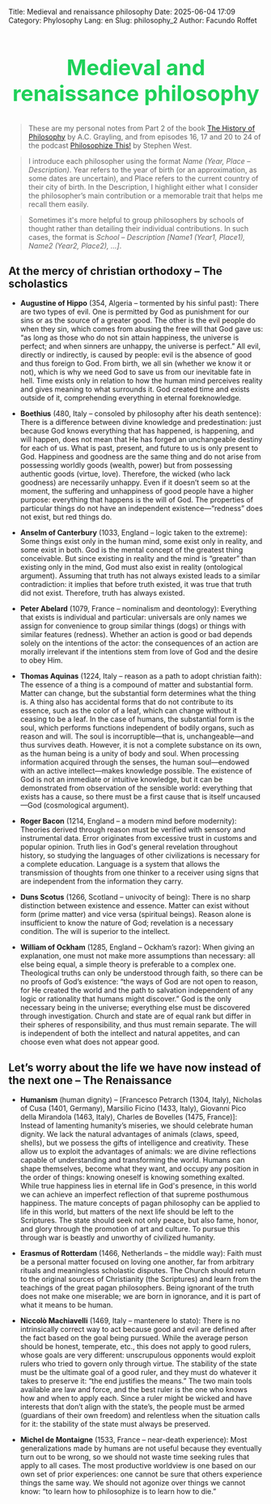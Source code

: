 Title: Medieval and renaissance philosophy
Date: 2025-06-04 17:09
Category: Phylosophy
Lang: en
Slug: philosophy_2
Author: Facundo Roffet

<!-- Hide default title -->
<style> h1.entry-title, h1.post-title, h1.title, h1:first-of-type {display: none;} </style>
<!-- Add custom title -->
<h2 style="text-align: center; font-size: 3em; color: rgba(12, 205, 76, 0.927);">Medieval and renaissance philosophy</h2>

<!---------------------------------------------------------------------------->

> These are my personal notes from Part 2 of the book [The History of Philosophy](https://www.google.com.ar/books/edition/The_History_of_Philosophy/tkvRvQEACAAJ?hl=es-419) by A.C. Grayling, and from episodes 16, 17 and 20 to 24 of the podcast [Philosophize This!](https://open.spotify.com/show/2Shpxw7dPoxRJCdfFXTWLE) by Stephen West.

> I introduce each philosopher using the format *Name (Year, Place – Description)*. Year refers to the year of birth (or an approximation, as some dates are uncertain), and Place refers to the current country of their city of birth. In the Description, I highlight either what I consider the philosopher’s main contribution or a memorable trait that helps me recall them easily.

> Sometimes it's more helpful to group philosophers by schools of thought rather than detailing their individual contributions. In such cases, the format is *School – Description [Name1 (Year1, Place1), Name2 (Year2, Place2), ...]*.

<!---------------------------------------------------------------------------->

## At the mercy of christian orthodoxy – The scholastics

* **Augustine of Hippo** (354, Algeria – tormented by his sinful past): There are two types of evil. One is permitted by God as punishment for our sins or as the source of a greater good. The other is the evil people do when they sin, which comes from abusing the free will that God gave us: “as long as those who do not sin attain happiness, the universe is perfect; and when sinners are unhappy, the universe is perfect.” All evil, directly or indirectly, is caused by people: evil is the absence of good and thus foreign to God. From birth, we all sin (whether we know it or not), which is why we need God to save us from our inevitable fate in hell. Time exists only in relation to how the human mind perceives reality and gives meaning to what surrounds it. God created time and exists outside of it, comprehending everything in eternal foreknowledge.

* **Boethius** (480, Italy – consoled by philosophy after his death sentence): There is a difference between divine knowledge and predestination: just because God knows everything that has happened, is happening, and will happen, does not mean that He has forged an unchangeable destiny for each of us. What is past, present, and future to us is only present to God. Happiness and goodness are the same thing and do not arise from possessing worldly goods (wealth, power) but from possessing authentic goods (virtue, love). Therefore, the wicked (who lack goodness) are necessarily unhappy. Even if it doesn’t seem so at the moment, the suffering and unhappiness of good people have a higher purpose: everything that happens is the will of God. The properties of particular things do not have an independent existence—“redness” does not exist, but red things do.

* **Anselm of Canterbury** (1033, England – logic taken to the extreme): Some things exist only in the human mind, some exist only in reality, and some exist in both. God is the mental concept of the greatest thing conceivable. But since existing in reality and the mind is “greater” than existing only in the mind, God must also exist in reality (ontological argument). Assuming that truth has not always existed leads to a similar contradiction: it implies that before truth existed, it was true that truth did not exist. Therefore, truth has always existed.

* **Peter Abelard** (1079, France – nominalism and deontology): Everything that exists is individual and particular: universals are only names we assign for convenience to group similar things (dogs) or things with similar features (redness). Whether an action is good or bad depends solely on the intentions of the actor: the consequences of an action are morally irrelevant if the intentions stem from love of God and the desire to obey Him.

* **Thomas Aquinas** (1224, Italy – reason as a path to adopt christian faith): The essence of a thing is a compound of matter and substantial form. Matter can change, but the substantial form determines what the thing is. A thing also has accidental forms that do not contribute to its essence, such as the color of a leaf, which can change without it ceasing to be a leaf. In the case of humans, the substantial form is the soul, which performs functions independent of bodily organs, such as reason and will. The soul is incorruptible—that is, unchangeable—and thus survives death. However, it is not a complete substance on its own, as the human being is a unity of body and soul. When processing information acquired through the senses, the human soul—endowed with an active intellect—makes knowledge possible. The existence of God is not an immediate or intuitive knowledge, but it can be demonstrated from observation of the sensible world: everything that exists has a cause, so there must be a first cause that is itself uncaused—God (cosmological argument).

* **Roger Bacon** (1214, England – a modern mind before modernity): Theories derived through reason must be verified with sensory and instrumental data. Error originates from excessive trust in customs and popular opinion. Truth lies in God's general revelation throughout history, so studying the languages of other civilizations is necessary for a complete education. Language is a system that allows the transmission of thoughts from one thinker to a receiver using signs that are independent from the information they carry.

* **Duns Scotus** (1266, Scotland – univocity of being): There is no sharp distinction between existence and essence. Matter can exist without form (prime matter) and vice versa (spiritual beings). Reason alone is insufficient to know the nature of God; revelation is a necessary condition. The will is superior to the intellect.

* **William of Ockham** (1285, England – Ockham’s razor): When giving an explanation, one must not make more assumptions than necessary: all else being equal, a simple theory is preferable to a complex one. Theological truths can only be understood through faith, so there can be no proofs of God’s existence: “the ways of God are not open to reason, for He created the world and the path to salvation independent of any logic or rationality that humans might discover.” God is the only necessary being in the universe; everything else must be discovered through investigation. Church and state are of equal rank but differ in their spheres of responsibility, and thus must remain separate. The will is independent of both the intellect and natural appetites, and can choose even what does not appear good.

## Let’s worry about the life we have now instead of the next one – The Renaissance

* **Humanism** (human dignity) – [Francesco Petrarch (1304, Italy), Nicholas of Cusa (1401, Germany), Marsilio Ficino (1433, Italy), Giovanni Pico della Mirandola (1463, Italy), Charles de Bovelles (1475, France)]: Instead of lamenting humanity’s miseries, we should celebrate human dignity. We lack the natural advantages of animals (claws, speed, shells), but we possess the gifts of intelligence and creativity. These allow us to exploit the advantages of animals: we are divine reflections capable of understanding and transforming the world. Humans can shape themselves, become what they want, and occupy any position in the order of things: knowing oneself is knowing something exalted. While true happiness lies in eternal life in God's presence, in this world we can achieve an imperfect reflection of that supreme posthumous happiness. The mature concepts of pagan philosophy can be applied to life in this world, but matters of the next life should be left to the Scriptures. The state should seek not only peace, but also fame, honor, and glory through the promotion of art and culture. To pursue this through war is beastly and unworthy of civilized humanity.

* **Erasmus of Rotterdam** (1466, Netherlands – the middle way): Faith must be a personal matter focused on loving one another, far from arbitrary rituals and meaningless scholastic disputes. The Church should return to the original sources of Christianity (the Scriptures) and learn from the teachings of the great pagan philosophers. Being ignorant of the truth does not make one miserable; we are born in ignorance, and it is part of what it means to be human.

* **Niccolò Machiavelli** (1469, Italy – mantenere lo stato): There is no intrinsically correct way to act because good and evil are defined after the fact based on the goal being pursued. While the average person should be honest, temperate, etc., this does not apply to good rulers, whose goals are very different: unscrupulous opponents would exploit rulers who tried to govern only through virtue. The stability of the state must be the ultimate goal of a good ruler, and they must do whatever it takes to preserve it: “the end justifies the means.” The two main tools available are law and force, and the best ruler is the one who knows how and when to apply each. Since a ruler might be wicked and have interests that don’t align with the state’s, the people must be armed (guardians of their own freedom) and relentless when the situation calls for it: the stability of the state must always be preserved.

* **Michel de Montaigne** (1533, France – near-death experience): Most generalizations made by humans are not useful because they eventually turn out to be wrong, so we should not waste time seeking rules that apply to all cases. The most productive worldview is one based on our own set of prior experiences: one cannot be sure that others experience things the same way. We should not agonize over things we cannot know: “to learn how to philosophize is to learn how to die.”